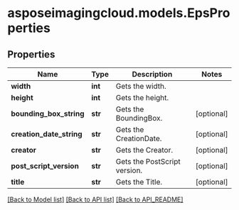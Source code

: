 # asposeimagingcloud.models.EpsProperties

## Properties
Name | Type | Description | Notes
------------ | ------------- | ------------- | -------------
**width** | **int** | Gets the width. | 
**height** | **int** | Gets the height. | 
**bounding_box_string** | **str** | Gets the BoundingBox. | [optional] 
**creation_date_string** | **str** | Gets the CreationDate. | [optional] 
**creator** | **str** | Gets the Creator. | [optional] 
**post_script_version** | **str** | Gets the PostScript version. | [optional] 
**title** | **str** | Gets the Title. | [optional] 

[[Back to Model list]](API_README.md#documentation-for-models) [[Back to API list]](API_README.md#documentation-for-api-endpoints) [[Back to API_README]](API_README.md)


